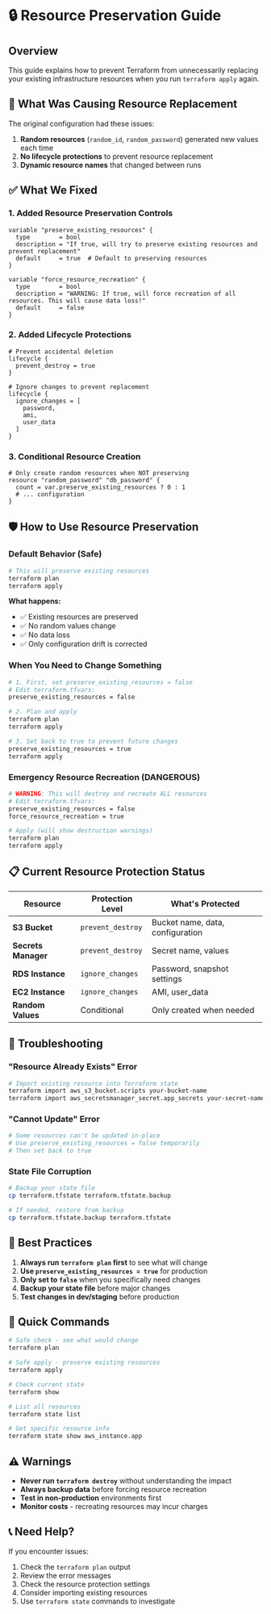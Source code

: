 # 🔒 Resource Preservation Guide

## Overview

This guide explains how to prevent Terraform from unnecessarily replacing your existing infrastructure resources when you run `terraform apply` again.

## 🚨 **What Was Causing Resource Replacement**

The original configuration had these issues:

1. **Random resources** (`random_id`, `random_password`) generated new values each time
2. **No lifecycle protections** to prevent resource replacement
3. **Dynamic resource names** that changed between runs

## ✅ **What We Fixed**

### 1. **Added Resource Preservation Controls**

```hcl
variable "preserve_existing_resources" {
  type        = bool
  description = "If true, will try to preserve existing resources and prevent replacement"
  default     = true  # Default to preserving resources
}

variable "force_resource_recreation" {
  type        = bool
  description = "WARNING: If true, will force recreation of all resources. This will cause data loss!"
  default     = false
}
```

### 2. **Added Lifecycle Protections**

```hcl
# Prevent accidental deletion
lifecycle {
  prevent_destroy = true
}

# Ignore changes to prevent replacement
lifecycle {
  ignore_changes = [
    password,
    ami,
    user_data
  ]
}
```

### 3. **Conditional Resource Creation**

```hcl
# Only create random resources when NOT preserving
resource "random_password" "db_password" {
  count = var.preserve_existing_resources ? 0 : 1
  # ... configuration
}
```

## 🛡️ **How to Use Resource Preservation**

### **Default Behavior (Safe)**

```bash
# This will preserve existing resources
terraform plan
terraform apply
```

**What happens:**

- ✅ Existing resources are preserved
- ✅ No random values change
- ✅ No data loss
- ✅ Only configuration drift is corrected

### **When You Need to Change Something**

```bash
# 1. First, set preserve_existing_resources = false
# Edit terraform.tfvars:
preserve_existing_resources = false

# 2. Plan and apply
terraform plan
terraform apply

# 3. Set back to true to prevent future changes
preserve_existing_resources = true
terraform apply
```

### **Emergency Resource Recreation (DANGEROUS)**

```bash
# WARNING: This will destroy and recreate ALL resources
# Edit terraform.tfvars:
preserve_existing_resources = false
force_resource_recreation = true

# Apply (will show destruction warnings)
terraform plan
terraform apply
```

## 📋 **Current Resource Protection Status**

| Resource            | Protection Level  | What's Protected                 |
| ------------------- | ----------------- | -------------------------------- |
| **S3 Bucket**       | `prevent_destroy` | Bucket name, data, configuration |
| **Secrets Manager** | `prevent_destroy` | Secret name, values              |
| **RDS Instance**    | `ignore_changes`  | Password, snapshot settings      |
| **EC2 Instance**    | `ignore_changes`  | AMI, user_data                   |
| **Random Values**   | Conditional       | Only created when needed         |

## 🔧 **Troubleshooting**

### **"Resource Already Exists" Error**

```bash
# Import existing resource into Terraform state
terraform import aws_s3_bucket.scripts your-bucket-name
terraform import aws_secretsmanager_secret.app_secrets your-secret-name
```

### **"Cannot Update" Error**

```bash
# Some resources can't be updated in-place
# Use preserve_existing_resources = false temporarily
# Then set back to true
```

### **State File Corruption**

```bash
# Backup your state file
cp terraform.tfstate terraform.tfstate.backup

# If needed, restore from backup
cp terraform.tfstate.backup terraform.tfstate
```

## 📝 **Best Practices**

1. **Always run `terraform plan` first** to see what will change
2. **Use `preserve_existing_resources = true`** for production
3. **Only set to `false`** when you specifically need changes
4. **Backup your state file** before major changes
5. **Test changes in dev/staging** before production

## 🚀 **Quick Commands**

```bash
# Safe check - see what would change
terraform plan

# Safe apply - preserve existing resources
terraform apply

# Check current state
terraform show

# List all resources
terraform state list

# Get specific resource info
terraform state show aws_instance.app
```

## ⚠️ **Warnings**

- **Never run `terraform destroy`** without understanding the impact
- **Always backup data** before forcing resource recreation
- **Test in non-production** environments first
- **Monitor costs** - recreating resources may incur charges

## 📞 **Need Help?**

If you encounter issues:

1. Check the `terraform plan` output
2. Review the error messages
3. Check the resource protection settings
4. Consider importing existing resources
5. Use `terraform state` commands to investigate
